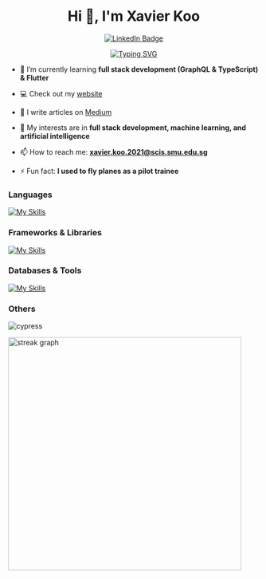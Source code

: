 <div align="center">
  <h1 align="center">Hi 👋, I'm Xavier Koo</h1>
 <div id="badges">
  <a href="https://www.linkedin.com/in/xavier-koo/">
    <img src="https://img.shields.io/badge/LinkedIn-blue?style=for-the-badge&logo=linkedin&logoColor=white" alt="LinkedIn Badge"/>
  </a>
</div>

[![Typing SVG](https://readme-typing-svg.herokuapp.com?center=true&lines=Aspiring+Software+Engineer;SMU+Information+Systems+Student)](https://git.io/typing-svg)
</div>

- 🌱 I’m currently learning **full stack development (GraphQL & TypeScript) & Flutter**

- 💻 Check out my [website](https://xavierkoo.github.io/)

- 📝 I write articles on [Medium](https://medium.com/@xavier2812)

- 🔭 My interests are in **full stack development, machine learning, and artificial intelligence**

- 📫 How to reach me: **xavier.koo.2021@scis.smu.edu.sg**

- ⚡ Fun fact: **I used to fly planes as a pilot trainee**

### Languages 
[![My Skills](https://skillicons.dev/icons?i=html,css,sass,js,ts,java,dart)](https://skillicons.dev)

### Frameworks & Libraries
[![My Skills](https://skillicons.dev/icons?i=bootstrap,react,vue,nodejs,express,electron,jest,spring,flutter)](https://skillicons.dev)

### Databases & Tools
[![My Skills](https://skillicons.dev/icons?i=mongodb,mysql,docker,aws,git,github,idea,rabbitmq,vite,heroku,netlify,figma)](https://skillicons.dev)
<br />

### Others
![cypress](https://img.shields.io/badge/-cypress-%23E5E5E5?style=for-the-badge&logo=cypress&logoColor=058a5e)

<img src="https://streak-stats.demolab.com?user=xavierkoo&locale=en&mode=weekly&theme=buefyla&hide_border=false&border_radius=6&order=3" width="468" alt="streak graph"  />

